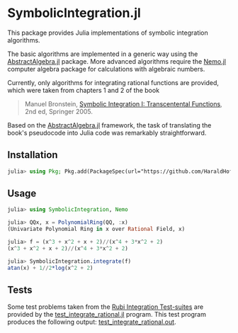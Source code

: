 # SymbolicIntegration.jl
This package provides Julia implementations of symbolic integration algorithms.

The basic algorithms are implemented in a generic way using the 
[AbstractAlgebra.jl](https://nemocas.github.io/AbstractAlgebra.jl/dev/) package.
More advanced algorithms require the
[Nemo.jl](https://nemocas.github.io/Nemo.jl/dev/) computer algebra package
for calculations with algebraic numbers.

Currently, only algorithms for integrating rational functions are provided, which were taken from chapters 1 and 2 of the book

> Manuel Bronstein, [Symbolic Integration I: Transcentental Functions](https://link.springer.com/book/10.1007/b138171), 2nd ed, Springer 2005.

Based on the [AbstractAlgebra.jl](https://nemocas.github.io/AbstractAlgebra.jl/dev/) framework,
the task of translating the book's pseudocode into Julia code was remarkably straightforward.

## Installation
```julia
julia> using Pkg; Pkg.add(PackageSpec(url="https://github.com/HaraldHofstaetter/SymbolicIntegration.jl"))
```

## Usage
```julia
julia> using SymbolicIntegration, Nemo

julia> QQx, x = PolynomialRing(QQ, :x)
(Univariate Polynomial Ring in x over Rational Field, x)

julia> f = (x^3 + x^2 + x + 2)//(x^4 + 3*x^2 + 2)
(x^3 + x^2 + x + 2)//(x^4 + 3*x^2 + 2)

julia> SymbolicIntegration.integrate(f)
atan(x) + 1//2*log(x^2 + 2)
```

## Tests
Some test problems taken from the
[Rubi Integration Test-suites](https://rulebasedintegration.org/testProblems.html)
are provided by the [test_integrate_rational.jl](https://github.com/HaraldHofstaetter/SymbolicIntegration.jl/blob/main/test/test_integrate_rational.jl)
program. This test program produces the following output: [test_integrate_rational.out](https://github.com/HaraldHofstaetter/SymbolicIntegration.jl/blob/main/test/test_integrate_rational.out). 
